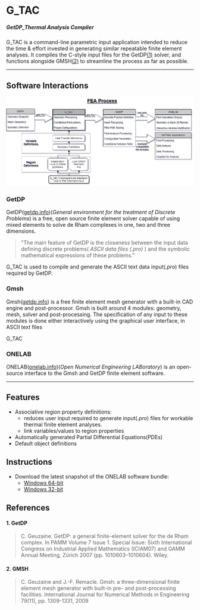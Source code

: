 # G_TAC
##### GetDP_Thermal Analysis Compiler

G_TAC is a command-line parametric input application intended to reduce the time & effort invested in generating similar repeatable finite element analyses.
It compiles the C-style input files for the GetDP[(1)](#1.-getdp) solver, and functions alongside GMSH[(2)](#2.-gmsh) to streamline the process as far as possible.

---
## Software Interactions
![Process Flow](doc/images/G_TAC_ProcessFlow.png?raw=true)
### GetDP
GetDP([getdp.info](http://getdp.info))(*General environment for the treatment of Discrete Problems*) is a free, open source finite element solver capable of using mixed elements to solve de Rham complexes in one, two and three dimensions.
>"The main feature of GetDP is the closeness between the input data defining discrete problems( *ASCII data files (.pro)* ) and the symbolic mathematical expressions of these problems."

G_TAC is used to compile and generate the ASCII text data input(*.pro*) files required by GetDP.

### Gmsh
Gmsh([getdp.info](http://getdp.info)) is a free finite element mesh generator with a built-in CAD engine and post-processor. 
Gmsh is built around 4 modules: geometry, mesh, solver and post-processing. The specification of any input to these modules is done either interactively using the graphical user interface, in ASCII text files

G_TAC 

### ONELAB
ONELAB([onelab.info](http://onelab.info))(*Open Numerical Engineering LABoratory*) is an open-source interface to the Gmsh and GetDP finite element software.

---
## Features
- Associative region property definitions:
  - reduces user input required to generate input(*.pro*) files for workable thermal finite element analyses.
  - link variables/values to region properties
- Automatically generated Partial Differential Equations(PDEs)
- Default object definitions

## Instructions
- Download the latest snapshot of the ONELAB software bundle:
  - [Windows 64-bit](http://onelab.info/files/onelab-Windows64.zip)
  - [Windows 32-bit](http://onelab.info/files/onelab-Windows32.zip)



## References
#### 1. GetDP
>  C. Geuzaine. GetDP: a general finite-element solver for the de Rham complex. In PAMM Volume 7 Issue 1. Special Issue: Sixth International Congress on Industrial Applied Mathematics (ICIAM07) and GAMM Annual Meeting, Zürich 2007 (pp. 1010603–1010604). Wiley.

#### 2. GMSH
> C. Geuzaine and J.-F. Remacle. Gmsh: a three-dimensional finite element mesh generator with built-in pre- and post-processing facilities. International Journal for Numerical Methods in Engineering 79(11), pp. 1309-1331, 2009
